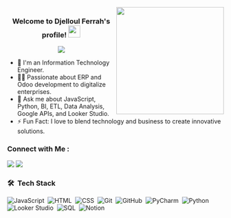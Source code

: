<img width="250" align="right" src="https://c.tenor.com/_DOBjnGspYAAAAAM/code-coding.gif">

<h3 align="center">
  Welcome to Djelloul Ferrah's profile!
  <img src="https://media.giphy.com/media/hvRJCLFzcasrR4ia7z/giphy.gif" width="28">
</h3>

<!-- Typing SVG by DenverCoder1 - https://github.com/DenverCoder1/readme-typing-svg -->
<p align="center">
  <a href="https://github.com/DenverCoder1/readme-typing-svg"><img src="https://readme-typing-svg.herokuapp.com/?lines=Web%20development;Always%20learning%20new%20things&font=Fira%20Code&center=true&width=440&height=45&color=f75c7e&vCenter=true&size=22"></a>
</p> 

- 🏢 I'm an Information Technology Engineer.
- 👨‍💻 Passionate about ERP and Odoo development to digitalize enterprises.
- 💬 Ask me about JavaScript, Python, BI, ETL, Data Analysis, Google APIs, and Looker Studio.
- ⚡ Fun Fact: I love to blend technology and business to create innovative solutions.

### Connect with Me :

<a href="www.linkedin.com/in/ferrah-djelloul-b5292b227" target="_blank"><img src="https://img.shields.io/badge/-LinkedIn%20-0077B5?style=for-the-badge&logo=Linkedin&logoColor=white"/></a>
<a href="mailto:fe.djelloul5@gmail.com" target="_blank"><img src="https://img.shields.io/badge/-Gmail%20-0077B5?style=for-the-badge&logo=Gmail&logoColor=white"/></a>

### 🛠 &nbsp;Tech Stack
![JavaScript](https://img.shields.io/badge/-JavaScript-05122A?style=flat&logo=javascript)&nbsp;
![HTML](https://img.shields.io/badge/-HTML-05122A?style=flat&logo=HTML5)&nbsp;
![CSS](https://img.shields.io/badge/-CSS-05122A?style=flat&logo=CSS3&logoColor=1572B6)&nbsp;
![Git](https://img.shields.io/badge/-Git-05122A?style=flat&logo=git)&nbsp;
![GitHub](https://img.shields.io/badge/-GitHub-05122A?style=flat&logo=github)&nbsp;
![PyCharm](https://img.shields.io/badge/-PyCharm-05122A?style=flat&logo=pycharm)&nbsp;
![Python](https://img.shields.io/badge/-Python%20-05122A?style=flat&logo=python)&nbsp;
![Looker Studio](https://img.shields.io/badge/-Looker%20Studio-05122A?style=flat&logo=google-analytics)&nbsp;
![SQL](https://img.shields.io/badge/-SQL-05122A?style=flat)&nbsp;
![Notion](https://img.shields.io/badge/-Notion-05122A?style=flat)
